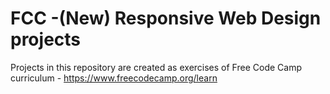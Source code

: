 # FCC -(New) Responsive Web Design projects
Projects in this repository are created as exercises of Free Code Camp curriculum - https://www.freecodecamp.org/learn
